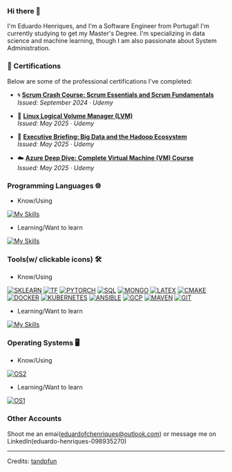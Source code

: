 ### Hi there 👋

I'm Eduardo Henriques, and I'm a Software Engineer from Portugal! I'm currently studying to get my Master's Degree. I'm specializing in data science and machine learning, though I am also passionate about System Administration.  


<!-- ![Swastik Baranwal's GitHub Stats](https://github-readme-stats.vercel.app/api?username=EduardoHenriques&show_icons=true&include_all_commits=true) -->
### 📜 Certifications

Below are some of the professional certifications I've completed:

- 🌀 **[Scrum Crash Course: Scrum Essentials and Scrum Fundamentals](https://www.udemy.com/certificate/UC-a92d2e76-c07b-4cbc-b49a-37de73377fe3/)**  
  _Issued: September 2024 · Udemy_

- 🐧 **[Linux Logical Volume Manager (LVM)](https://www.udemy.com/certificate/UC-53aae870-b3ae-413d-8c9a-923f3d81830d/)**  
  _Issued: May 2025 · Udemy_

- 🧠 **[Executive Briefing: Big Data and the Hadoop Ecosystem](https://www.udemy.com/certificate/UC-e7afacb6-a107-41a0-90a0-f4f7725df171/)**  
  _Issued: May 2025 · Udemy_

- ☁️ **[Azure Deep Dive: Complete Virtual Machine (VM) Course](https://www.udemy.com/certificate/UC-0ff35851-887b-41a3-ab9b-c9d893d15990/)**  
  _Issued: May 2025 · Udemy_

### Programming Languages 🌐

- Know/Using

[![My Skills](https://skillicons.dev/icons?i=c,cpp,python,bash,lua,cs,java,matlab&theme=dark&perline=8)](https://skillicons.dev)

- Learning/Want to learn

[![My Skills](https://skillicons.dev/icons?i=kotlin,r,go&theme=dark&perline=3)](https://skillicons.dev)

### Tools(w/ clickable icons) 🛠️

- Know/Using

[![SKLEARN](https://skillicons.dev/icons?i=sklearn&theme=dark&perline=5)](https://scikit-learn.org/stable/)
[![TF](https://skillicons.dev/icons?i=tensorflow&theme=dark&perline=5)](https://www.tensorflow.org/)
[![PYTORCH](https://skillicons.dev/icons?i=pytorch&theme=dark&perline=5)](https://pytorch.org/)
[![SQL](https://skillicons.dev/icons?i=mysql&theme=dark&perline=5)](https://www.microsoft.com/en-us/sql-server)
[![MONGO](https://skillicons.dev/icons?i=mongodb&theme=dark&perline=5)](https://www.mongodb.com/)
[![LATEX](https://skillicons.dev/icons?i=latex&theme=dark&perline=5)](https://www.latex-project.org/)
[![CMAKE](https://skillicons.dev/icons?i=cmake&theme=dark&perline=5)](https://cmake.org/)
[![DOCKER](https://skillicons.dev/icons?i=docker&theme=dark&perline=5)](https://www.docker.com/)
[![KUBERNETES](https://skillicons.dev/icons?i=kubernetes&theme=dark&perline=5)](https://kubernetes.io/)
[![ANSIBLE](https://skillicons.dev/icons?i=ansible&theme=dark&perline=5)](https://www.ansible.com/)
[![GCP](https://skillicons.dev/icons?i=gcp&theme=dark&perline=5)](https://cloud.google.com/)
[![MAVEN](https://skillicons.dev/icons?i=maven&theme=dark&perline=5)](https://maven.apache.org/)
[![GIT](https://skillicons.dev/icons?i=git&theme=dark&perline=5)](https://git-scm.com/)

<!--[![My Skills](https://skillicons.dev/icons?i=sklearn,pytorch,tensorflow,mysql,mongodb,latex,cmake,docker,kubernetes,ansible,gcp,maven,git,md&theme=dark&perline=5)](https://skillicons.dev)-->

- Learning/Want to learn

[![My Skills](https://skillicons.dev/icons?i=godot&theme=dark&perline=3)](https://godotengine.org/)

### Operating Systems 🖥️

- Know/Using

[![OS2](https://skillicons.dev/icons?i=ubuntu,mint,debian,windows&theme=dark&perline=4)](https://skillicons.dev)

- Learning/Want to learn

[![OS1](https://skillicons.dev/icons?i=arch&theme=dark&perline=4)](https://skillicons.dev)

### Other Accounts

Shoot me an emai(eduardofchenriques@outlook.com) or message me on LinkedIn(eduardo-henriques-098935270)

---
Credits: [tandpfun](https://github.com/tandpfun)
